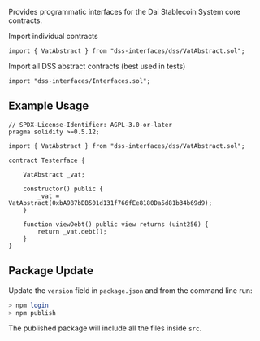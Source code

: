 Provides programmatic interfaces for the Dai Stablecoin System core contracts.

Import individual contracts

```solidity
import { VatAbstract } from "dss-interfaces/dss/VatAbstract.sol";
```

Import all DSS abstract contracts (best used in tests)

```solidity
import "dss-interfaces/Interfaces.sol";
```


## Example Usage


```solidity
// SPDX-License-Identifier: AGPL-3.0-or-later
pragma solidity >=0.5.12;

import { VatAbstract } from "dss-interfaces/dss/VatAbstract.sol";

contract Testerface {

    VatAbstract _vat;

    constructor() public {
        _vat = VatAbstract(0xbA987bDB501d131f766fEe8180Da5d81b34b69d9);
    }

    function viewDebt() public view returns (uint256) {
        return _vat.debt();
    }
}
```

## Package Update

Update the `version` field in `package.json` and from the command line run:

```bash
> npm login
> npm publish
```

The published package will include all the files inside `src`.
